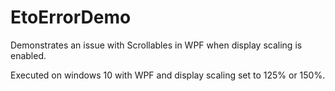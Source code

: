 # EtoErrorDemo
Demonstrates an issue with Scrollables in WPF when display scaling is enabled.

Executed on windows 10 with WPF and display scaling set to 125% or 150%.
